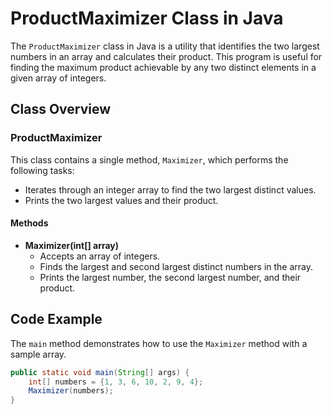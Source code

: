 # ProductMaximizer Class in Java

The `ProductMaximizer` class in Java is a utility that identifies the two largest numbers in an array and calculates their product. This program is useful for finding the maximum product achievable by any two distinct elements in a given array of integers.

## Class Overview

### ProductMaximizer

This class contains a single method, `Maximizer`, which performs the following tasks:
- Iterates through an integer array to find the two largest distinct values.
- Prints the two largest values and their product.

#### Methods

- **Maximizer(int[] array)**
  - Accepts an array of integers.
  - Finds the largest and second largest distinct numbers in the array.
  - Prints the largest number, the second largest number, and their product.

## Code Example

The `main` method demonstrates how to use the `Maximizer` method with a sample array.

```java
public static void main(String[] args) {
    int[] numbers = {1, 3, 6, 10, 2, 9, 4};
    Maximizer(numbers);
}
